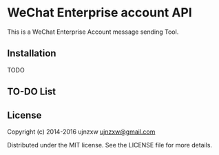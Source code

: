 WeChat Enterprise account API
=====================================

This is a WeChat Enterprise Account message sending Tool.

Installation
-----------
TODO

TO-DO List
----------

License
-------
Copyright (c) 2014-2016 ujnzxw <ujnzxw@gmail.com>

Distributed under the MIT license. See the LICENSE file for more details.
